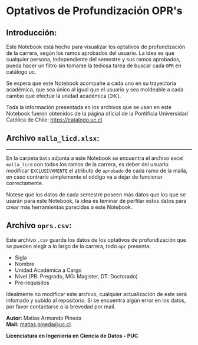 # Optativos de Profundización OPR's

## Introducción:

Este Notebook está hecho para visualizar los optativos de profundización de la carrera, según los ramos aprobados del usuario. La idea es que cualquier persona, independiente del semestre y sus ramos aprobados, pueda hacer un filtro sin tomarse la tediosa tarea de buscar cada `OPR` en catálogo uc.

Se espera que este Notebook acompañe a cada uno en su trayectoria académica, que sea único al igual que el usuario y sea moldeable a cada cambio que efectue la unidad académica (`IMC`).

Toda la información presentada en los archivos que se usan en este Notebook fueron obtenidos de la página oficial de la Pontificia Universidad Católica de Chile: https://catalogo.uc.cl.

## Archivo `malla_licd.xlsx`:
---
En la carpeta `Data` adjunta a este Notebook se encuentra el archivo excel `malla_licd` con todos los ramos de la carrera, es deber del usuario modificar `EXCLUSIVAMENTE` el atributo de `aprobado` de cada ramo de la malla, en caso contrario simplemente el código va a dejar de funcionar correctamente.

Notese que los datos de cada semestre poseen más datos que los que se usarán para este Notebook, la idea es teminar de perfilar estos datos para crear más herramientas parecidas a este Notebook.

## Archivo `oprs.csv`:

Este archivo `.csv` guarda los datos de los optativos de profundización que se pueden elegir a lo largo de la carrera, todo `opr` presenta:
* Sigla
* Nombre
* Unidad Académica a Cargo
* Nivel (PR: Pregrado, MG: Magister, DT: Doctorado)
* Pre-requisitos 

Idealmente no modificar este archivo, cualquier actualización de este será infomado y subido al repositorio. Si se encuentra algún error en los datos, por favor contactarse a la brevedad por mail.

**Autor:** Matías Armando Pineda<br>
**Mail:** matias.pineda@uc.cl.

**Licenciatura en Ingeniería en Ciencia de Datos - PUC**
